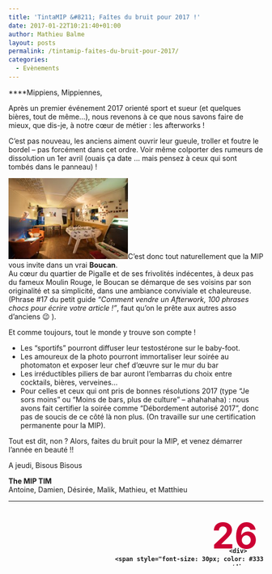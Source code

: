```yaml
---
title: 'TintaMIP &#8211; Faîtes du bruit pour 2017 !'
date: 2017-01-22T10:21:40+01:00
author: Mathieu Balme
layout: posts
permalink: /tintamip-faites-du-bruit-pour-2017/
categories:
  - Evènements
---
```

 ****Mippiens, Mippiennes,

Après un premier événement 2017 orienté sport et sueur (et quelques bières, tout de même&#8230;), nous revenons à ce que nous savons faire de mieux, que dis-je, à notre cœur de métier : les afterworks !

C&#8217;est pas nouveau, les anciens aiment ouvrir leur gueule, troller et foutre le bordel &#8211; pas forcément dans cet ordre. Voir même colporter des rumeurs de dissolution un 1er avril (ouais ça date &#8230; mais pensez à ceux qui sont tombés dans le panneau) !

<a href="/assets/uploads/2016/04/w2-xl.jpg" rel="attachment wp-att-3493"><img class=" wp-image-3493 alignright" src="/assets/uploads/2016/04/w2-xl-300x200.jpg" alt="w2-xl" width="236" height="160" /></a>C&#8217;est donc tout naturellement que la MIP vous invite dans un vrai **Boucan**.  
Au cœur du quartier de Pigalle et de ses frivolités indécentes, à deux pas du fameux Moulin Rouge, le Boucan se démarque de ses voisins par son originalité et sa simplicité, dans une ambiance conviviale et chaleureuse. (Phrase #17 du petit guide _&#8220;Comment vendre un Afterwork, 100 phrases chocs pour écrire votre article !&#8221;_, faut qu&#8217;on le prête aux autres asso d&#8217;anciens 😉 ).

Et comme toujours, tout le monde y trouve son compte !

  * Les &#8220;sportifs&#8221; pourront diffuser leur testostérone sur le baby-foot.
  * Les amoureux de la photo pourront immortaliser leur soirée au photomaton et exposer leur chef d’œuvre sur le mur du bar
  * Les irréductibles piliers de bar auront l&#8217;embarras du choix entre cocktails, bières, verveines&#8230;
  * Pour celles et ceux qui ont pris de bonnes résolutions 2017 (type &#8220;Je sors moins&#8221; ou &#8220;Moins de bars, plus de culture&#8221; &#8211; ahahahaha) : nous avons fait certifier la soirée comme &#8220;Débordement autorisé 2017&#8221;, donc pas de soucis de ce côté là non plus. (On travaille sur une certification permanente pour la MIP).

Tout est dit, non ? Alors, faites du bruit pour la MIP, et venez démarrer l&#8217;année en beauté !!

A jeudi, Bisous Bisous

**The MIP TIM**  
Antoine, Damien, Désirée, Malik, Mathieu, et Matthieu

<table style="height: 128px;" width="659">
  <tr>
    <td style="padding: 10px; width: 120px; font-weight: bold; vertical-align: middle; text-align: center;">
      <div style="height: 50px; font-size: 70px; color: #cc0033; margin-top: 15px;">
        26
      </div>
      
      <div>
        <span style="font-size: 30px; color: #333;">Janvier</span><br /> 19h30
      </div>
    </td>
    
    <td style="padding: 0px; width: 225px; font-weight: bold; font-size: 20px; vertical-align: middle;">
      <p style="text-align: center;">
        <a href="https://www.tripadvisor.fr/Attraction_Review-g187147-d6276158-Reviews-Le_Boucan-Paris_Ile_de_France.html" target="_blank">Le Boucan</a>
      </p>
      
      <p style="text-align: center;">
        <a title="Le Boucan" href="https://www.google.fr/maps/place/Le+Boucan/@48.8844288,2.3288924,17z/data=!3m1!4b1!4m2!3m1!1s0x0:0x1dfadecdea165d4f" target="_blank">108 Boulevard de Clichy 75018 Paris</a>
      </p>
    </td>
    
    <td style="padding-left: 20px; width: 200px; font-weight: bold; font-size: 20px; vertical-align: middle; text-align: left;">
      <a href="/assets/uploads/2010/10/m2.gif" rel="attachment wp-att-258"><img class="alignnone size-full wp-image-258" src="/assets/uploads/2010/10/m2.gif" alt="Ligne 2" width="21" height="21" /></a><a href="/assets/uploads/2010/10/m13.gif" rel="attachment wp-att-282"><img class="alignnone size-full wp-image-282" src="/assets/uploads/2010/10/m13.gif" alt="m13" width="21" height="21" /></a> Place de Clichy
    </td>
  </tr>
</table>
